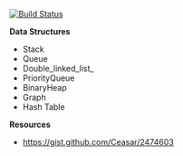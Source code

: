 [![Build Status](https://travis-ci.org/im-auld/data_structures.svg?branch=master)](https://travis-ci.org/im-auld/data_structures)

**Data Structures**

- Stack
- Queue
- Double_linked_list_
- PriorityQueue
- BinaryHeap
- Graph
- Hash Table

**Resources**
- https://gist.github.com/Ceasar/2474603


